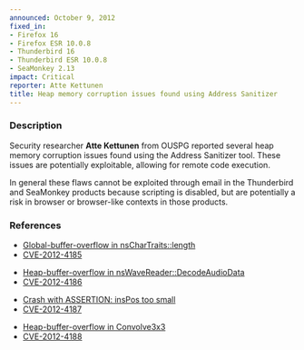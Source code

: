 ```yaml
---
announced: October 9, 2012
fixed_in:
- Firefox 16
- Firefox ESR 10.0.8
- Thunderbird 16
- Thunderbird ESR 10.0.8
- SeaMonkey 2.13
impact: Critical
reporter: Atte Kettunen
title: Heap memory corruption issues found using Address Sanitizer
---
```


<h3>Description</h3>

<p>Security researcher <strong>Atte Kettunen</strong> from OUSPG reported
several heap memory corruption issues found using the Address Sanitizer tool.
These issues are potentially exploitable, allowing for remote code execution.
</p>

<p class="note">In general these flaws cannot be exploited through email in the
Thunderbird and SeaMonkey products because scripting is disabled, but are
potentially a risk in browser or browser-like contexts in those products.</p>


<h3>References</h3>

<ul>
  <li><a href="https://bugzilla.mozilla.org/show_bug.cgi?id=785753">
      Global-buffer-overflow in nsCharTraits::length </a></li>
  <li><a href="http://cve.mitre.org/cgi-bin/cvename.cgi?name=CVE-2012-4185" class="ex-ref">CVE-2012-4185</a></li>
</ul>

<ul>
  <li><a href="https://bugzilla.mozilla.org/show_bug.cgi?id=785967">
      Heap-buffer-overflow in nsWaveReader::DecodeAudioData</a></li>
  <li><a href="http://cve.mitre.org/cgi-bin/cvename.cgi?name=CVE-2012-4186" class="ex-ref">CVE-2012-4186</a></li>
</ul>

<ul>
  <li><a href="https://bugzilla.mozilla.org/show_bug.cgi?id=787493">
      Crash with ASSERTION: insPos too small</a></li>
  <li><a href="http://cve.mitre.org/cgi-bin/cvename.cgi?name=CVE-2012-4187" class="ex-ref">CVE-2012-4187</a></li>
</ul>

<ul>
  <li><a href="https://bugzilla.mozilla.org/show_bug.cgi?id=787722">
      Heap-buffer-overflow in Convolve3x3</a></li>
  <li><a href="http://cve.mitre.org/cgi-bin/cvename.cgi?name=CVE-2012-4188" class="ex-ref">CVE-2012-4188</a></li>
</ul>




